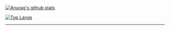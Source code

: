 [![Anurag's github stats](https://github-readme-stats.vercel.app/api?username=JW5123&show_icons=true&theme=nightowl)](https://github.com/JW5123/github-readme-stats)  
<!--[![Top Langs](https://github-readme-stats.vercel.app/api/top-langs/?username=JW5123&layout=compact&theme=nightowl)](https://github.com/JW5123/github-readme-stats)-->
[![Top Langs](https://github-readme-stats.vercel.app/api/top-langs/?username=JW5123&theme=nightowl&layout=compact)](https://github.com/JW5123/github-readme-stats)

---
